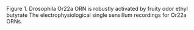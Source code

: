 Figure 1. Drosophila Or22a ORN is robustly activated by fruity odor ethyl butyrate
The electrophysiological single sensillum recordings for Or22a ORNs. 